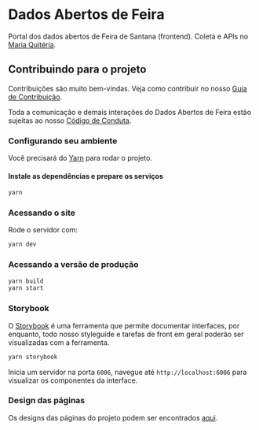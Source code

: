 # Dados Abertos de Feira

Portal dos dados abertos de Feira de Santana (frontend).
Coleta e APIs no [Maria Quitéria](https://github.com/DadosAbertosDeFeira/maria-quiteria/).

## Contribuindo para o projeto

Contribuições são muito bem-vindas. Veja como contribuir no nosso [Guia de Contribuição](CONTRIBUTING.md).

Toda a comunicação e demais interações do Dados Abertos de Feira estão sujeitas
ao nosso [Código de Conduta](CODE_OF_CONDUCT.md).

### Configurando seu ambiente

Você precisará do [Yarn](https://yarnpkg.com/) para rodar o projeto.

#### Instale as dependências e prepare os serviços

```bash
yarn
```

### Acessando o site

Rode o servidor com:

```bash
yarn dev
```

### Acessando a versão de produção

```bash
yarn build
yarn start
```

### Storybook

O [Storybook](https://storybook.js.org/) é uma ferramenta que permite documentar interfaces, por enquanto, todo nosso styleguide e tarefas de front em geral poderão ser visualizadas com a ferramenta.

```bash
yarn storybook
```

Inicia um servidor na porta `6006`, navegue até `http://localhost:6006` para visualizar os componentes da interface.

### Design das páginas

Os designs das páginas do projeto podem ser encontrados [aqui](https://www.figma.com/file/XNfcVKFQLMcw4WzYB9srDs/DadosFeira?node-id=155%3A537).
